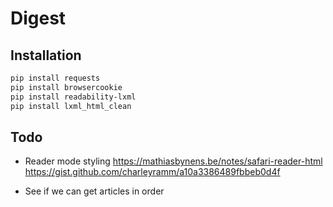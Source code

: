 # Digest


## Installation

```bash
pip install requests
pip install browsercookie
pip install readability-lxml
pip install lxml_html_clean
```

## Todo

* Reader mode styling
    https://mathiasbynens.be/notes/safari-reader-html
    https://gist.github.com/charleyramm/a10a3386489fbbeb0d4f

* See if we can get articles in order
